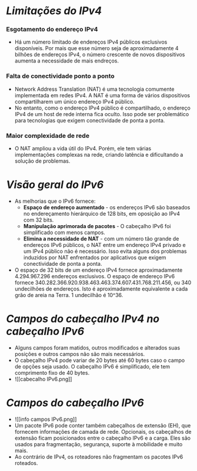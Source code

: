 # *Limitações do IPv4*

### **Esgotamento do endereço IPv4**

- Há um número limitado de endereços IPv4 públicos exclusivos disponíveis. Por mais que esse número seja de aproximadamente 4 bilhões de endereços IPv4, o número crescente de novos dispositivos aumenta a necessidade de mais endreços.

### **Falta de conectividade ponto a ponto**

- Network Address Translation (NAT) é uma tecnologia comumente implementada em redes IPv4. A NAT é uma forma de vários dispositivos compartilharem um único endereço IPv4 público. 
- No entanto, como o endereço IPv4 público é compartilhado, o endereço IPv4 de um host de rede interna fica oculto. Isso pode ser problemático para tecnologias que exigem conectividade de ponta a ponta.

### **Maior complexidade de rede**

- O NAT ampliou a vida útil do IPv4. Porém, ele tem várias implementações complexas na rede, criando latência e dificultando a solução de problemas.

# *Visão geral do IPv6*

- As melhorias que o IPv6 fornece:
	- **Espaço de endereço aumentado** - os endereços IPv6 são baseados no endereçamento hierárquico de 128 bits, em oposição ao IPv4 com 32 bits.
	- **Manipulação aprimorada de pacotes** - O cabeçalho IPv6 foi simplificado com menos campos.
	- **Elimina a necessidade de NAT** - com um número tão grande de endereços IPv6 públicos, o NAT entre um endereço IPv4 privado e um IPv4 público não é necessário. Isso evita alguns dos problemas induzidos por NAT enfrentados por aplicativos que exigem conectividade de ponta a ponta.
- O espaço de 32 bits de um endereço IPv4 fornece aproximadamente 4.294.967.296 endereços exclusivos. O espaço de endereço IPv6 fornece 340.282.366.920.938.463.463.374.607.431.768.211.456, ou 340 undecilhões de endereços. Isto é aproximadamente equivalente a cada grão de areia na Terra. 1 undecilhão é 10^36.

# *Campos do cabeçalho IPv4 no cabeçalho IPv6*

- Alguns campos foram matidos, outros modificados e alterados suas posições e outros campos não são mais necessários. 
- O cabeçalho IPv4 pode variar de 20 bytes até 60 bytes caso o campo de opções seja usado. O cabeçalho IPv6 é simplificado, ele tem comprimento fixo de 40 bytes. 
- ![[cabecalho IPv6.png]]

# *Campos do cabeçalho IPv6*

- ![[info campos IPv6.png]]
- Um pacote IPv6 pode conter também cabeçalhos de extensão (EH), que fornecem informações de camada de rede. Opcionais, os cabeçalhos de extensão ficam posicionados entre o cabeçalho IPv6 e a carga. Eles são usados para fragmentação, segurança, suporte à mobilidade e muito mais.
- Ao contrário de IPv4, os roteadores não fragmentam os pacotes IPv6 roteados.

